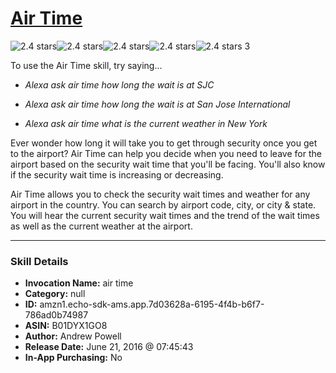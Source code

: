 # [Air Time](http://alexa.amazon.com/#skills/amzn1.echo-sdk-ams.app.7d03628a-6195-4f4b-b6f7-786ad0b74987)
![2.4 stars](../../images/ic_star_black_18dp_1x.png)![2.4 stars](../../images/ic_star_black_18dp_1x.png)![2.4 stars](../../images/ic_star_half_black_18dp_1x.png)![2.4 stars](../../images/ic_star_border_black_18dp_1x.png)![2.4 stars](../../images/ic_star_border_black_18dp_1x.png) 3

To use the Air Time skill, try saying...

* *Alexa ask air time how long the wait is at SJC*

* *Alexa ask air time how long the wait is at San Jose International*

* *Alexa ask air time what is the current weather in New York*

Ever wonder how long it will take you to get through security once you get to the airport?  Air Time can help you decide when you need to leave for the airport based on the security wait time that you'll be facing.  You'll also know if the security wait time is increasing or decreasing. 

Air Time allows you to check the security wait times and weather for any airport in the country.  You can search by airport code, city, or city & state.  You will hear the current security wait times and the trend of the wait times as well as the current weather at the airport.

***

### Skill Details

* **Invocation Name:** air time
* **Category:** null
* **ID:** amzn1.echo-sdk-ams.app.7d03628a-6195-4f4b-b6f7-786ad0b74987
* **ASIN:** B01DYX1GO8
* **Author:** Andrew Powell
* **Release Date:** June 21, 2016 @ 07:45:43
* **In-App Purchasing:** No
